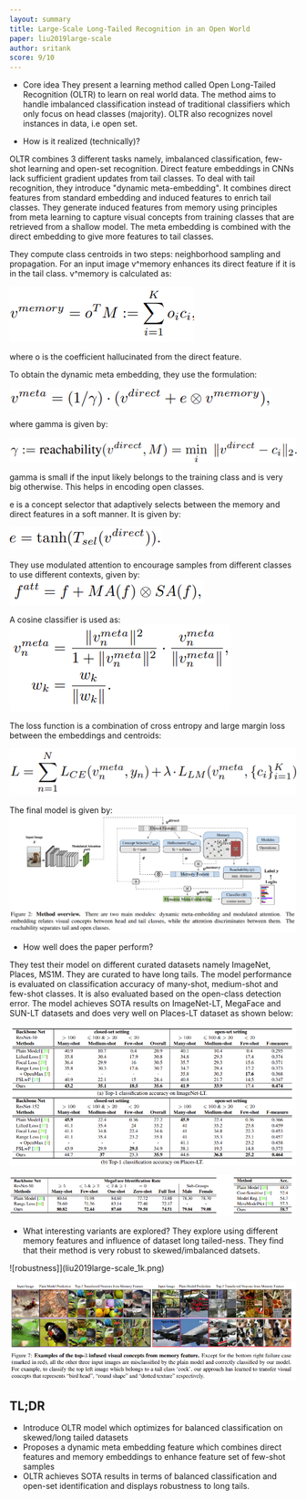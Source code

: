 ```yaml
---
layout: summary
title: Large-Scale Long-Tailed Recognition in an Open World
paper: liu2019large-scale
author: sritank
score: 9/10
---
```


* Core idea
They present a learning method called Open Long-Tailed Recognition (OLTR) to learn on real world data. The method aims to handle imbalanced classification instead of traditional classifiers which only focus on head classes (majority). OLTR also recognizes novel instances in data, i.e open set. 

* How is it realized (technically)?

OLTR combines 3 different tasks namely, imbalanced classification, few-shot learning and open-set recognition. Direct feature embeddings in CNNs lack sufficient gradient updates from tail classes. To deal with tail recognition, they introduce "dynamic meta-embedding". It combines direct features from standard embedding and induced features to enrich tail classes. They generate induced features from memory using principles from meta learning to capture visual concepts from training classes that are retrieved from a shallow model. The meta embedding is combined with the direct embedding to give more features to tail classes.

They compute class centroids in two steps: neighborhood sampling and propagation. For an input image v^memory enhances its direct feature if it is in the tail class. v^memory is calculated as:

![memory embedding](liu2019large-scale_1a.png)

where o is the coefficient hallucinated from the direct feature.

To obtain the dynamic meta embedding, they use the formulation:

![dynamic embedding](liu2019large-scale_1b.png)

where gamma is given by:

![gamma](liu2019large-scale_1c.png)

gamma is small if the input likely belongs to the training class and is very big otherwise. This helps in encoding open classes.

e is a concept selector that adaptively selects between the memory and direct features in a soft manner. It is given by:

![concept selector e](liu2019large-scale_1d.png)

They use modulated attention to encourage samples from different classes to use different contexts, given by:
![attention](liu2019large-scale_1e.png)

A cosine classifier is used as:
![cosine classifier](liu2019large-scale_1f.png)

The loss function is a combination of cross entropy and large margin loss between the embeddings and centroids:

![loss](liu2019large-scale_1g.png)

The final model is given by:
![OLTR model](liu2019large-scale_1h.png)




* How well does the paper perform?

They test their model on different curated datasets namely ImageNet, Places, MS1M. They are curated to have long tails. The model performance is evaluated on classification accuracy of many-shot, medium-shot and few-shot classes. It is also evaluated based on the open-class detection error.
The model achieves SOTA results on ImageNet-LT, MegaFace and SUN-LT datasets and does very well on Places-LT dataset as shown below:

![performance 1](liu2019large-scale_1i.png)

![performance 2](liu2019large-scale_1j.png)

* What interesting variants are explored?
They explore using different memory features and influence of dataset long tailed-ness. They find that their method is very robust to skewed/imbalanced datsets.

![robustness]](liu2019large-scale_1k.png)

![learnt meta feature](liu2019large-scale_1l.png)


## TL;DR
* Introduce OLTR model which optimizes for balanced classification on skewed/long tailed datasets
* Proposes a dynamic meta embedding feature which combines direct features and memory embeddings to enhance feature set of few-shot samples
* OLTR achieves SOTA results in terms of balanced classification and open-set identification and displays robustness to long tails.

